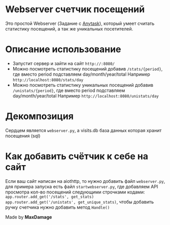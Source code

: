 # Webserver счетчик посещений
Это простой Webserver (Задание с [Anytask](https://anytask.org/course/1030)), 
который умеет считать статистику посещений, а так же уникальных посетителей.
# Описание использование
 * Запустит сервер и зайти на сайт ```http://:8080/```
 * Можно посмотреть статистику посещений добавив ```/stats/{period}```, где вместо period подставляем day/month/year/total
   Например ```http://localhost:8080/stats/day```
 * Можно посмотреть статистику уникальных посещений добавив ```/unistats/{period}```, 
   где вместо period подставляем day/month/year/total
   Например ```http://localhost:8080/unistats/day```
# Декомпозиция
 Сердцем является ```webserver.py```, а visits.db база данных которая хранит посещения (sql)
# Как добавить счётчик к себе на сайт
   Если ваш сайт написан на aiothttp, то нужно добавить файл ```webserver.py```,
   для примера запуска есть файл ```startwebserver.py```, где добавляем API просмотра кол-во посещений следующими строчками кодами:
   ```app.router.add_get('/stats', get_stats)```
   ```app.router.add_get('/unistats', get_unique_stats)```,
   чтобы добавить ручку счетчика нужно добавить метод ```Handle()```

Made by **MaxDamage**